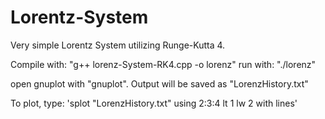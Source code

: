 # Lorentz-System

Very simple Lorentz System utilizing Runge-Kutta 4. 

Compile with: "g++ lorenz-System-RK4.cpp -o lorenz"
run with: "./lorenz"

open gnuplot with "gnuplot". Output will be saved as "LorenzHistory.txt"

To plot, type: 'splot "LorenzHistory.txt" using 2:3:4 lt 1 lw 2 with lines'

